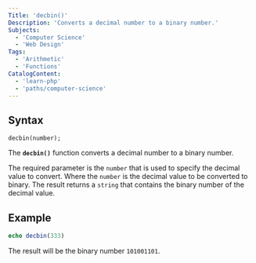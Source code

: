 ```yaml
---
Title: 'decbin()'
Description: 'Converts a decimal number to a binary number.'
Subjects:
  - 'Computer Science'
  - 'Web Design'
Tags:
  - 'Arithmetic'
  - 'Functions'
CatalogContent:
  - 'learn-php'
  - 'paths/computer-science'
---
```


## Syntax

```pseudo
decbin(number);
```

The **`decbin()`** function converts a decimal number to a binary number.

The required parameter is the `number` that is used to specify the decimal value to convert. Where the `number` is the decimal value to be converted to binary. The result returns a `string` that contains the binary number of the decimal value.

## Example

```php
echo decbin(333)
```

The result will be the binary number `101001101`.
